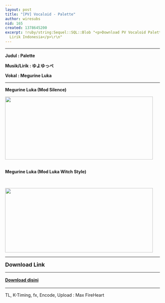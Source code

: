 ```yaml
---
layout: post
title: "[PV] Vocaloid - Palette"
author: wiresubs
nid: 165
created: 1378645200
excerpt: !ruby/string:Sequel::SQL::Blob "<p>Download PV Vocaloid Palette Kara &amp;
  Lirik Indonesia</p>\r\n"
---
```

<hr />
<p><strong>Judul : Palette</strong><br />
<strong>Musik/Lirik&nbsp;:&nbsp;ゆよゆっぺ</strong><br />
<strong>Vokal : Megurine Luka</strong></p>

<hr />
<p><strong>Megurine Luka (Mod Silence)</strong></p>

<p><img alt="" src="http://i.imgur.com/AN2kobt.jpg" style="height:205px; width:481px" /><br />
<br />
<strong>Megurine Luka (Mod Luka Witch Style)</strong><br />
<br />
<img alt="" src="http://i.imgur.com/0fKGwp9.jpg" style="height:210px; width:481px" /></p>

<hr />
<p><span style="font-size:18px"><strong>Download Link</strong></span></p>

<hr />
<p><a href="http://d.wire-subs.com/14CNBSN" style="line-height: 1.6em;" target="_blank"><strong>Download disini</strong></a></p>

<hr />
<p>TL, K-Timing, fx, Encode, Upload : Max FireHeart</p>
